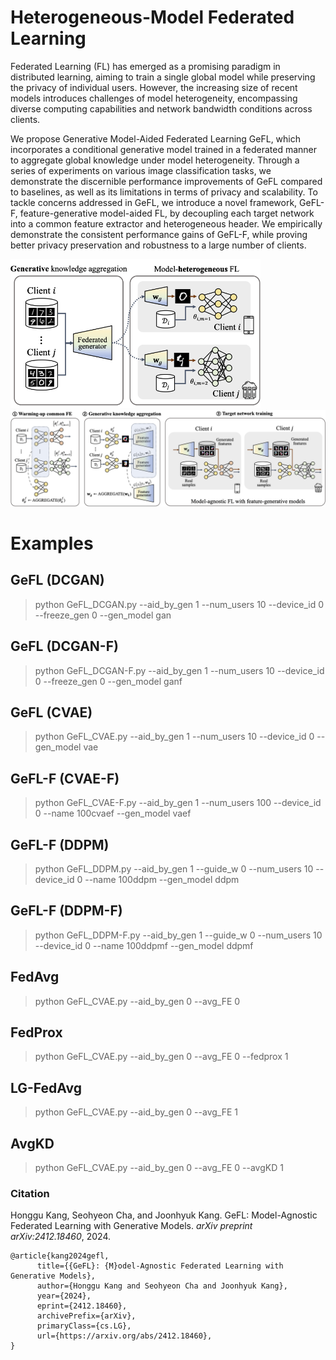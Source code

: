 # Heterogeneous-Model Federated Learning

Federated Learning (FL) has emerged as a promising paradigm in distributed learning, aiming to train a single global model while preserving the privacy of individual users. However, the increasing size of recent models introduces challenges of model heterogeneity, encompassing diverse computing capabilities and network bandwidth conditions across clients.

We propose Generative Model-Aided Federated Learning GeFL, which incorporates a conditional generative model trained in a federated manner to aggregate global knowledge under model heterogeneity. Through a series of experiments on various image classification tasks, we demonstrate the discernible performance improvements of GeFL compared to baselines, as well as its limitations in terms of privacy and scalability. To tackle concerns addressed in GeFL, we introduce a novel framework, GeFL-F, feature-generative model-aided FL, by decoupling each target network into a common feature extractor and heterogeneous header. We empirically demonstrate the consistent performance gains of GeFL-F, while proving better privacy preservation and robustness to a large number of clients.


<img src="framework-gefl.png" alt="drawing" width="400"/>

<img src="framework-gefl-f.png" alt="drawing" width="800"/>

# Examples

## GeFL (DCGAN)
> python GeFL_DCGAN.py --aid_by_gen 1 --num_users 10 --device_id 0 --freeze_gen 0 --gen_model gan 

## GeFL (DCGAN-F)
> python GeFL_DCGAN-F.py --aid_by_gen 1 --num_users 10 --device_id 0 --freeze_gen 0 --gen_model ganf

## GeFL (CVAE)
> python GeFL_CVAE.py --aid_by_gen 1 --num_users 10 --device_id 0 --gen_model vae

## GeFL-F (CVAE-F)
> python GeFL_CVAE-F.py --aid_by_gen 1 --num_users 100 --device_id 0 --name 100cvaef --gen_model vaef

## GeFL-F (DDPM)
> python GeFL_DDPM.py --aid_by_gen 1 --guide_w 0 --num_users 10 --device_id 0 --name 100ddpm  --gen_model ddpm

## GeFL-F (DDPM-F)
> python GeFL_DDPM-F.py --aid_by_gen 1 --guide_w 0 --num_users 10 --device_id 0 --name 100ddpmf  --gen_model ddpmf

## FedAvg
> python GeFL_CVAE.py --aid_by_gen 0 --avg_FE 0

## FedProx
> python GeFL_CVAE.py --aid_by_gen 0 --avg_FE 0 --fedprox 1

## LG-FedAvg
> python GeFL_CVAE.py --aid_by_gen 0 --avg_FE 1

## AvgKD
> python GeFL_CVAE.py --aid_by_gen 0 --avg_FE 0 --avgKD 1


### Citation

Honggu Kang, Seohyeon Cha, and Joonhyuk Kang. GeFL: Model-Agnostic Federated Learning with Generative Models. *arXiv preprint arXiv:2412.18460*, 2024.

```
@article{kang2024gefl,
      title={{GeFL}: {M}odel-Agnostic Federated Learning with Generative Models}, 
      author={Honggu Kang and Seohyeon Cha and Joonhyuk Kang},
      year={2024},
      eprint={2412.18460},
      archivePrefix={arXiv},
      primaryClass={cs.LG},
      url={https://arxiv.org/abs/2412.18460}, 
}
```
